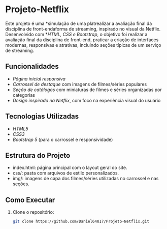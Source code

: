 # Projeto-Netflix

Este projeto é uma *simulação de uma platrealizar a avaliação final da disciplina de front-endaforma de streaming, inspirado no visual da Netflix. Desenvolvido com **HTML, CSS e Bootstrap*, o objetivo foi realizar a avaliação final da disciplina de front-end, praticar a criação de interfaces modernas, responsivas e atrativas, incluindo seções típicas de um serviço de streaming.

## Funcionalidades

- *Página inicial responsiva*
- *Carrossel de destaque* com imagens de filmes/séries populares
- *Seção de catálogos* com miniaturas de filmes e séries organizadas por categorias
- *Design inspirado na Netflix*, com foco na experiência visual do usuário

## Tecnologias Utilizadas

- *HTML5*  
- *CSS3*  
- *Bootstrap 5* (para o carrossel e responsividade)

## Estrutura do Projeto

- index.html: página principal com o layout geral do site.
- css/: pasta com arquivos de estilo personalizados.
- img/: imagens de capa dos filmes/séries utilizadas no carrossel e nas seções.

## Como Executar

1. Clone o repositório:
   ```bash
   git clone https://github.com/Daniel64017/Projeto-Netflix.git
